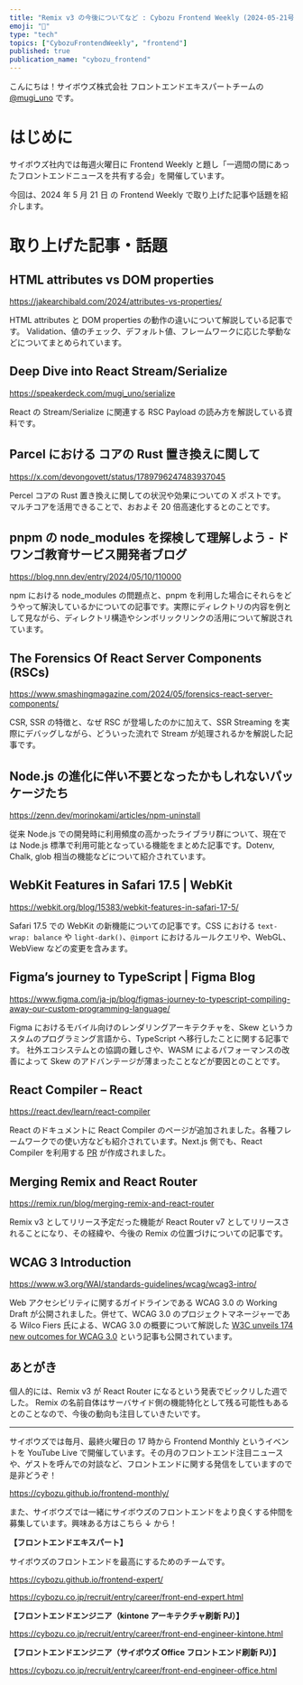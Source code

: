 ```yaml
---
title: "Remix v3 の今後についてなど : Cybozu Frontend Weekly (2024-05-21号)"
emoji: "🎸"
type: "tech"
topics: ["CybozuFrontendWeekly", "frontend"]
published: true
publication_name: "cybozu_frontend"
---
```


こんにちは！サイボウズ株式会社 フロントエンドエキスパートチームの [@mugi_uno](https://twitter.com/mugi_uno) です。

# はじめに

サイボウズ社内では毎週火曜日に Frontend Weekly と題し「一週間の間にあったフロントエンドニュースを共有する会」を開催しています。

今回は、2024 年 5 月 21 日 の Frontend Weekly で取り上げた記事や話題を紹介します。

# 取り上げた記事・話題

## HTML attributes vs DOM properties

https://jakearchibald.com/2024/attributes-vs-properties/

HTML attributes と DOM properties の動作の違いについて解説している記事です。
Validation、値のチェック、デフォルト値、フレームワークに応じた挙動などについてまとめられています。

## Deep Dive into React Stream/Serialize

https://speakerdeck.com/mugi_uno/serialize

React の Stream/Serialize に関連する RSC Payload の読み方を解説している資料です。

## Parcel における コアの Rust 置き換えに関して

https://x.com/devongovett/status/1789796247483937045

Percel コアの Rust 置き換えに関しての状況や効果についての X ポストです。
マルチコアを活用できることで、おおよそ 20 倍高速化するとのことです。

## pnpm の node_modules を探検して理解しよう - ドワンゴ教育サービス開発者ブログ

https://blog.nnn.dev/entry/2024/05/10/110000

npm における node_modules の問題点と、pnpm を利用した場合にそれらをどうやって解決しているかについての記事です。実際にディレクトリの内容を例として見ながら、ディレクトリ構造やシンボリックリンクの活用について解説されています。

## The Forensics Of React Server Components (RSCs)

https://www.smashingmagazine.com/2024/05/forensics-react-server-components/

CSR, SSR の特徴と、なぜ RSC が登場したのかに加えて、SSR Streaming を実際にデバッグしながら、どういった流れで Stream が処理されるかを解説した記事です。

## Node.js の進化に伴い不要となったかもしれないパッケージたち

https://zenn.dev/morinokami/articles/npm-uninstall

従来 Node.js での開発時に利用頻度の高かったライブラリ群について、現在では Node.js 標準で利用可能となっている機能をまとめた記事です。Dotenv, Chalk, glob 相当の機能などについて紹介されています。

## WebKit Features in Safari 17.5 | WebKit

https://webkit.org/blog/15383/webkit-features-in-safari-17-5/

Safari 17.5 での WebKit の新機能についての記事です。CSS における `text-wrap: balance` や `light-dark()`、`@import` におけるルールクエリや、WebGL、WebView などの変更を含みます。

## Figma’s journey to TypeScript | Figma Blog

https://www.figma.com/ja-jp/blog/figmas-journey-to-typescript-compiling-away-our-custom-programming-language/

Figma におけるモバイル向けのレンダリングアーキテクチャを、Skew というカスタムのプログラミング言語から、TypeScript へ移行したことに関する記事です。
社外エコシステムとの協調の難しさや、WASM によるパフォーマンスの改善によって Skew のアドバンテージが薄まったことなどが要因とのことです。

## React Compiler – React

https://react.dev/learn/react-compiler

React のドキュメントに React Compiler のページが追加されました。各種フレームワークでの使い方なども紹介されています。Next.js 側でも、React Compiler を利用する [PR](https://github.com/vercel/next.js/pull/65804) が作成されました。

## Merging Remix and React Router

https://remix.run/blog/merging-remix-and-react-router

Remix v3 としてリリース予定だった機能が React Router v7 としてリリースされることになり、その経緯や、今後の Remix の位置づけについての記事です。

## WCAG 3 Introduction

https://www.w3.org/WAI/standards-guidelines/wcag/wcag3-intro/

Web アクセシビリティに関するガイドラインである WCAG 3.0 の Working Draft が公開されました。併せて、WCAG 3.0 のプロジェクトマネージャーである Wilco Fiers 氏による、WCAG 3.0 の概要について解説した [W3C unveils 174 new outcomes for WCAG 3.0](https://www.deque.com/blog/w3c-unveils-174-new-outcomes-for-wcag-3-0/) という記事も公開されています。

## あとがき

個人的には、Remix v3 が React Router になるという発表でビックリした週でした。
Remix の名前自体はサーバサイド側の機能特化として残る可能性もあるとのことなので、今後の動向も注目していきたいです。

---

サイボウズでは毎月、最終火曜日の 17 時から Frontend Monthly というイベントを YouTube Live で開催しています。その月のフロントエンド注目ニュースや、ゲストを呼んでの対談など、フロントエンドに関する発信をしていますので是非どうぞ！

https://cybozu.github.io/frontend-monthly/

また、サイボウズでは一緒にサイボウズのフロントエンドをより良くする仲間を募集しています。興味ある方はこちら ↓ から！

**【フロントエンドエキスパート】**

サイボウズのフロントエンドを最高にするためのチームです。

https://cybozu.github.io/frontend-expert/

https://cybozu.co.jp/recruit/entry/career/front-end-expert.html

**【フロントエンドエンジニア（kintone アーキテクチャ刷新 PJ）】**

https://cybozu.co.jp/recruit/entry/career/front-end-engineer-kintone.html

**【フロントエンドエンジニア（サイボウズ Office フロントエンド刷新 PJ）】**

https://cybozu.co.jp/recruit/entry/career/front-end-engineer-office.html
